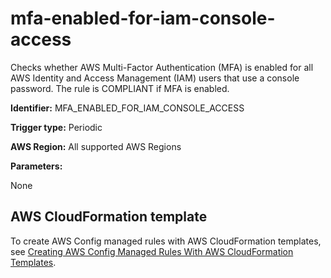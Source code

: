 # mfa\-enabled\-for\-iam\-console\-access<a name="mfa-enabled-for-iam-console-access"></a>

Checks whether AWS Multi\-Factor Authentication \(MFA\) is enabled for all AWS Identity and Access Management \(IAM\) users that use a console password\. The rule is COMPLIANT if MFA is enabled\.

**Identifier:** MFA\_ENABLED\_FOR\_IAM\_CONSOLE\_ACCESS

**Trigger type:** Periodic

**AWS Region:** All supported AWS Regions

**Parameters:**

 None  

## AWS CloudFormation template<a name="w22aac11c29c17d229c15"></a>

To create AWS Config managed rules with AWS CloudFormation templates, see [Creating AWS Config Managed Rules With AWS CloudFormation Templates](aws-config-managed-rules-cloudformation-templates.md)\.